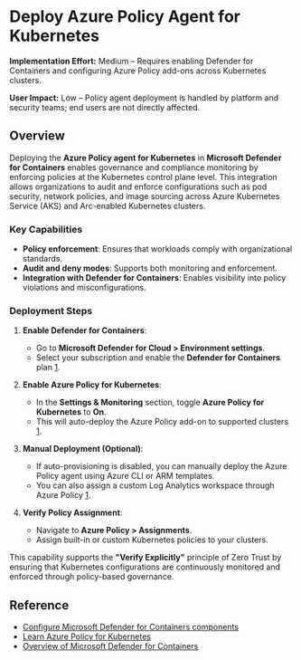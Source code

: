 # Deploy Azure Policy Agent for Kubernetes

**Implementation Effort:** Medium – Requires enabling Defender for Containers and configuring Azure Policy add-ons across Kubernetes clusters.

**User Impact:** Low – Policy agent deployment is handled by platform and security teams; end users are not directly affected.

## Overview

Deploying the **Azure Policy agent for Kubernetes** in **Microsoft Defender for Containers** enables governance and compliance monitoring by enforcing policies at the Kubernetes control plane level. This integration allows organizations to audit and enforce configurations such as pod security, network policies, and image sourcing across Azure Kubernetes Service (AKS) and Arc-enabled Kubernetes clusters.

### Key Capabilities

- **Policy enforcement**: Ensures that workloads comply with organizational standards.
- **Audit and deny modes**: Supports both monitoring and enforcement.
- **Integration with Defender for Containers**: Enables visibility into policy violations and misconfigurations.

### Deployment Steps

1. **Enable Defender for Containers**:
   - Go to **Microsoft Defender for Cloud > Environment settings**.
   - Select your subscription and enable the **Defender for Containers** plan [1](https://learn.microsoft.com/en-us/azure/defender-for-cloud/defender-for-containers-enable).

2. **Enable Azure Policy for Kubernetes**:
   - In the **Settings & Monitoring** section, toggle **Azure Policy for Kubernetes** to **On**.
   - This will auto-deploy the Azure Policy add-on to supported clusters [1](https://learn.microsoft.com/en-us/azure/defender-for-cloud/defender-for-containers-enable).

3. **Manual Deployment (Optional)**:
   - If auto-provisioning is disabled, you can manually deploy the Azure Policy agent using Azure CLI or ARM templates.
   - You can also assign a custom Log Analytics workspace through Azure Policy [1](https://learn.microsoft.com/en-us/azure/defender-for-cloud/defender-for-containers-enable).

4. **Verify Policy Assignment**:
   - Navigate to **Azure Policy > Assignments**.
   - Assign built-in or custom Kubernetes policies to your clusters.

This capability supports the **"Verify Explicitly"** principle of Zero Trust by ensuring that Kubernetes configurations are continuously monitored and enforced through policy-based governance.

## Reference

- [Configure Microsoft Defender for Containers components](https://learn.microsoft.com/en-us/azure/defender-for-cloud/defender-for-containers-enable)  
- [Learn Azure Policy for Kubernetes](https://learn.microsoft.com/en-us/azure/governance/policy/concepts/policy-for-kubernetes)  
- [Overview of Microsoft Defender for Containers](https://learn.microsoft.com/en-us/azure/defender-for-cloud/defender-for-containers-introduction)
